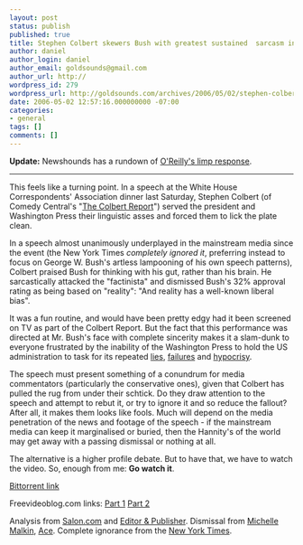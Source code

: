 ```yaml
---
layout: post
status: publish
published: true
title: Stephen Colbert skewers Bush with greatest sustained  sarcasm in living memory
author: daniel
author_login: daniel
author_email: goldsounds@gmail.com
author_url: http://
wordpress_id: 279
wordpress_url: http://goldsounds.com/archives/2006/05/02/stephen-colbert-skewers-bush-with-sustained-greatest-sarcasm-in-living-memory/
date: 2006-05-02 12:57:16.000000000 -07:00
categories:
- general
tags: []
comments: []
---
```

<b>Update:</b> Newshounds has a rundown of <a href="http://www.newshounds.us/2006/05/01/oreilly_responds_to_colbert_piece_on_60_minutes.php">O'Reilly's limp response</a>.

<hr />

This feels like a turning point. In a speech at the White House Correspondents' Association dinner last Saturday, Stephen Colbert (of Comedy Central's "<a href="http://www.comedycentral.com/shows/the_colbert_report/index.jhtml">The Colbert Report</a>") served the president and Washington Press their linguistic asses and forced them to lick the plate clean.

In a speech almost unanimously underplayed in the mainstream media since the event (the New York Times <i>completely ignored it</i>, preferring instead to focus on George W. Bush's artless lampooning of his own speech patterns), Colbert praised Bush for thinking with his gut, rather than his brain. He sarcastically attacked the "factinista" and dismissed Bush's 32% approval rating as being based on "reality": "And reality has a well-known liberal bias".

It was a fun routine, and would have been pretty edgy had it been screened on TV as part of the Colbert Report. But the fact that this performance was directed at Mr. Bush's face with complete sincerity makes it a slam-dunk to everyone frustrated by the inability of the Washington Press to hold the US administration to task for its repeated <a href="http://abcnews.go.com/US/story?id=1511599">lies</a>, <a href="http://nationalpriorities.org/index.php?option=com_wrapper&Itemid=182">failures</a> and <a href="http://www.counterbias.com/054.html">hypocrisy</a>.

The speech must present something of a conundrum for media commentators (particularly the conservative ones), given that Colbert has pulled the rug from under their schtick. Do they draw attention to the speech and attempt to rebut it, or try to ignore it and so reduce the fallout? After all, it makes them looks like fools. Much will depend on the media penetration of the news and footage of the speech - if the mainstream media can keep it marginalised or buried, then the Hannity's of the world may get away with a passing dismissal or nothing at all.

The alternative is a higher profile debate. But to have that, we have to watch the video. So, enough from me: <b>Go watch it</b>.

<a href="http://www.mininova.org/tor/296239">Bittorrent link</a>

Freevideoblog.com links:
<a href="http://video.freevideoblog.com/video/AAC7FA18-2DDC-4D3E-B1BB-9D6CBD83E27F.htm">Part 1</a>
<a href="http://video.freevideoblog.com/video/C91DDBB4-28AD-4E6F-BD52-822BC77DF696.htm">Part 2</a>

Analysis from <a href="http://www.salon.com/opinion/feature/2006/05/01/colbert/">Salon.com</a> and <a href="http://www.editorandpublisher.com/eandp/news/article_display.jsp?vnu_content_id=1002425363">Editor & Publisher</a>. Dismissal from <a href="http://michellemalkin.com/archives/005102.htm">Michelle Malkin</a>, <a href="http://ace.mu.nu/archives/174431.php">Ace</a>. Complete ignorance from the <a href="http://www.nytimes.com/2006/05/01/washington/01letter.html">New York Times</a>.

